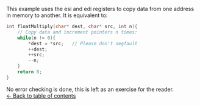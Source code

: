 This example uses the esi and edi registers to copy data from one address in memory
to another. It is equivalent to:<br>

```C
int floatMultiply(char* dest, char* src, int n){
    // Copy data and increment pointers n times:
    while(n != 0){
        *dest = *src;   // Please don't segfault
        ++dest;
        ++src;
        --n;
    }
    return 0;
}
```
No error checking is done, this is left as an exercise for the reader.<br>
[<- Back to table of contents](./../../../)<br>
